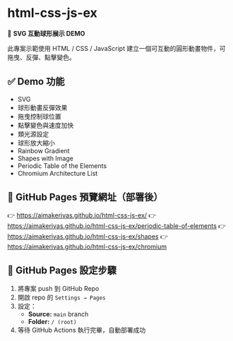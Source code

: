 # html-css-js-ex

🎈 **SVG 互動球形展示 DEMO**

此專案示範使用 HTML / CSS / JavaScript 建立一個可互動的圓形動畫物件，可拖曳、反彈、點擊變色。

## ✅ Demo 功能

- SVG
- 球形動畫反彈效果
- 拖曳控制球位置
- 點擊變色與速度加快
- 類光源設定
- 球形放大縮小
- Rainbow Gradient
- Shapes with Image
- Periodic Table of the Elements
- Chromium Architecture List

## 🚀 GitHub Pages 預覽網址（部署後）

👉 https://aimakerivas.github.io/html-css-js-ex/
👉 https://aimakerivas.github.io/html-css-js-ex/periodic-table-of-elements
👉 https://aimakerivas.github.io/html-css-js-ex/shapes
👉 https://aimakerivas.github.io/html-css-js-ex/chromium

## 📄 GitHub Pages 設定步驟

1. 將專案 push 到 GitHub Repo
2. 開啟 repo 的 `Settings → Pages`
3. 設定：
   - **Source:** `main` branch
   - **Folder:** `/ (root)`
4. 等待 GitHub Actions 執行完畢，自動部署成功
